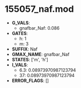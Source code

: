 # 155057_naf.mod

- **G_VALS**:
  - gnafbar_Naf: 0.086
- **GATES**:
  - h: 1
  - m: 3
- **SUFFIX**: Naf
- **GMAX_NAME**: gnafbar_Naf
- **STATES**: ['m', 'h']
- **I_VALS**:
  - 6.3: 0.08973970987123794
  - 37: 0.08973970987123794
- **ERROR_FLAGS**: []
